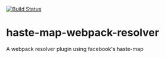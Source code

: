 [![Build Status](https://travis-ci.org/flegall/haste-map-webpack-resolver.svg?branch=master)](https://travis-ci.org/flegall/haste-map-webpack-resolver)

# haste-map-webpack-resolver
A webpack resolver plugin using facebook's haste-map
